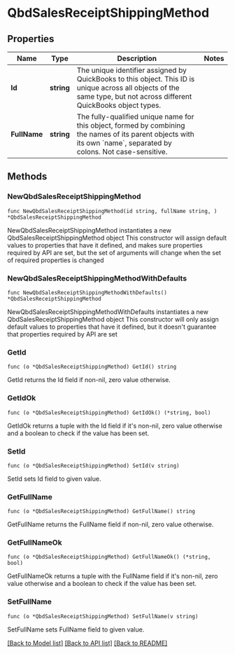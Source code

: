 # QbdSalesReceiptShippingMethod

## Properties

Name | Type | Description | Notes
------------ | ------------- | ------------- | -------------
**Id** | **string** | The unique identifier assigned by QuickBooks to this object. This ID is unique across all objects of the same type, but not across different QuickBooks object types. | 
**FullName** | **string** | The fully-qualified unique name for this object, formed by combining the names of its parent objects with its own &#x60;name&#x60;, separated by colons. Not case-sensitive. | 

## Methods

### NewQbdSalesReceiptShippingMethod

`func NewQbdSalesReceiptShippingMethod(id string, fullName string, ) *QbdSalesReceiptShippingMethod`

NewQbdSalesReceiptShippingMethod instantiates a new QbdSalesReceiptShippingMethod object
This constructor will assign default values to properties that have it defined,
and makes sure properties required by API are set, but the set of arguments
will change when the set of required properties is changed

### NewQbdSalesReceiptShippingMethodWithDefaults

`func NewQbdSalesReceiptShippingMethodWithDefaults() *QbdSalesReceiptShippingMethod`

NewQbdSalesReceiptShippingMethodWithDefaults instantiates a new QbdSalesReceiptShippingMethod object
This constructor will only assign default values to properties that have it defined,
but it doesn't guarantee that properties required by API are set

### GetId

`func (o *QbdSalesReceiptShippingMethod) GetId() string`

GetId returns the Id field if non-nil, zero value otherwise.

### GetIdOk

`func (o *QbdSalesReceiptShippingMethod) GetIdOk() (*string, bool)`

GetIdOk returns a tuple with the Id field if it's non-nil, zero value otherwise
and a boolean to check if the value has been set.

### SetId

`func (o *QbdSalesReceiptShippingMethod) SetId(v string)`

SetId sets Id field to given value.


### GetFullName

`func (o *QbdSalesReceiptShippingMethod) GetFullName() string`

GetFullName returns the FullName field if non-nil, zero value otherwise.

### GetFullNameOk

`func (o *QbdSalesReceiptShippingMethod) GetFullNameOk() (*string, bool)`

GetFullNameOk returns a tuple with the FullName field if it's non-nil, zero value otherwise
and a boolean to check if the value has been set.

### SetFullName

`func (o *QbdSalesReceiptShippingMethod) SetFullName(v string)`

SetFullName sets FullName field to given value.



[[Back to Model list]](../README.md#documentation-for-models) [[Back to API list]](../README.md#documentation-for-api-endpoints) [[Back to README]](../README.md)



